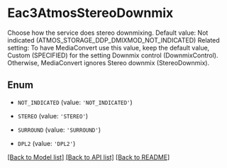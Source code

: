 # Eac3AtmosStereoDownmix

Choose how the service does stereo downmixing. Default value: Not indicated (ATMOS_STORAGE_DDP_DMIXMOD_NOT_INDICATED) Related setting: To have MediaConvert use this value, keep the default value, Custom (SPECIFIED) for the setting Downmix control (DownmixControl). Otherwise, MediaConvert ignores Stereo downmix (StereoDownmix).

## Enum

* `NOT_INDICATED` (value: `'NOT_INDICATED'`)

* `STEREO` (value: `'STEREO'`)

* `SURROUND` (value: `'SURROUND'`)

* `DPL2` (value: `'DPL2'`)

[[Back to Model list]](../README.md#documentation-for-models) [[Back to API list]](../README.md#documentation-for-api-endpoints) [[Back to README]](../README.md)


